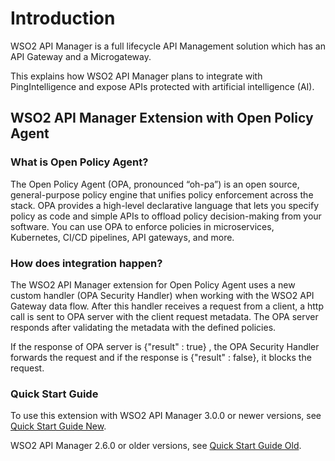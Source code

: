# Introduction

WSO2 API Manager is a full lifecycle API Management solution which has an API Gateway and a Microgateway.

This explains how WSO2 API Manager plans to integrate with PingIntelligence and expose APIs protected with
artificial intelligence (AI).

## WSO2 API Manager Extension with Open Policy Agent

### What is Open Policy Agent?
The Open Policy Agent (OPA, pronounced “oh-pa”) is an open source, general-purpose policy engine that unifies policy 
enforcement across the stack. OPA provides a high-level declarative language that lets you specify policy as code and 
simple APIs to offload policy decision-making from your software. You can use OPA to enforce policies in microservices, 
Kubernetes, CI/CD pipelines, API gateways, and more.

### How does integration happen?
The WSO2 API Manager extension for Open Policy Agent uses a new custom handler (OPA Security Handler) when working with 
the WSO2 API Gateway data flow. After this handler receives a request from a client, a http call is sent to OPA server 
with the client request metadata. The OPA server responds after validating the metadata with the defined policies.

If the response of OPA server is {"result" : true} , the OPA Security Handler forwards the request and if the response 
is {"result" : false}, it blocks the request.




### Quick Start Guide

To use this extension with WSO2 API Manager 3.0.0 or newer versions, see [Quick Start Guide New](https://github.com/1akshitha/apim-handler-opa/blob/master/QUICK_START_GUIDE_NEW.md).

WSO2 API Manager 2.6.0 or older versions, see [Quick Start Guide Old](https://github.com/1akshitha/apim-handler-opa/blob/master/QUICK_START_GUIDE_OLD.md).
